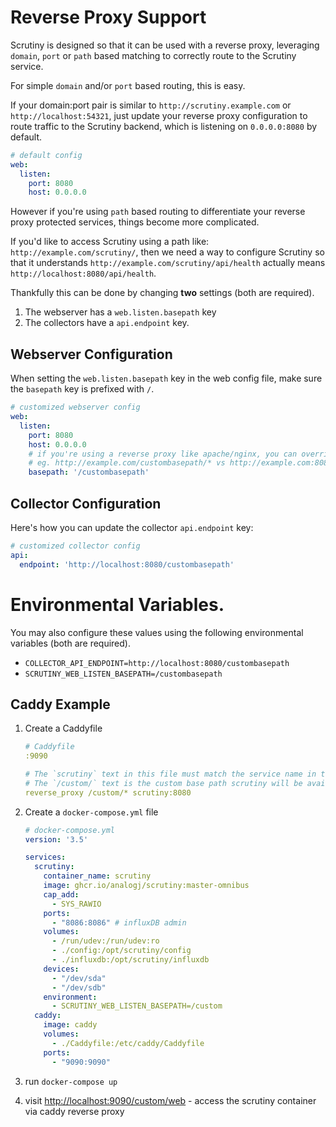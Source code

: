 # Reverse Proxy Support

Scrutiny is designed so that it can be used with a reverse proxy, leveraging `domain`, `port` or `path` based matching to correctly route to the Scrutiny service.

For simple `domain` and/or `port` based routing, this is easy.

If your domain:port pair is similar to `http://scrutiny.example.com` or `http://localhost:54321`, just update your reverse proxy configuration
to route traffic to the Scrutiny backend, which is listening on `0.0.0.0:8080` by default.

```yaml
# default config
web:
  listen:
    port: 8080
    host: 0.0.0.0
```

However if you're using `path` based routing to differentiate your reverse proxy protected services, things become more complicated.

If you'd like to access Scrutiny using a path like: `http://example.com/scrutiny/`, then we need a way to configure Scrutiny so that it
understands `http://example.com/scrutiny/api/health` actually means `http://localhost:8080/api/health`.

Thankfully this can be done by changing **two** settings (both are required).

1. The webserver has a `web.listen.basepath` key
2. The collectors have a `api.endpoint` key.

## Webserver Configuration

When setting the `web.listen.basepath` key in the web config file, make sure the `basepath` key is prefixed with `/`.

```yaml
# customized webserver config
web:
  listen:
    port: 8080
    host: 0.0.0.0
    # if you're using a reverse proxy like apache/nginx, you can override this value to serve scrutiny on a subpath.
    # eg. http://example.com/custombasepath/* vs http://example.com:8080
    basepath: '/custombasepath'
```

## Collector Configuration 

Here's how you can update the collector `api.endpoint` key:

```yaml
# customized collector config
api:
  endpoint: 'http://localhost:8080/custombasepath'
```

# Environmental Variables.

You may also configure these values using the following environmental variables (both are required).

- `COLLECTOR_API_ENDPOINT=http://localhost:8080/custombasepath`
- `SCRUTINY_WEB_LISTEN_BASEPATH=/custombasepath`

## Caddy Example

1. Create a Caddyfile
    ```yaml
    # Caddyfile
    :9090
    
    # The `scrutiny` text in this file must match the service name in the docker-compose file below. 
    # The `/custom/` text is the custom base path scrutiny will be availble on. 
    reverse_proxy /custom/* scrutiny:8080

    ```
2. Create a `docker-compose.yml` file

    ```yaml
    # docker-compose.yml
    version: '3.5'
    
    services:
      scrutiny:
        container_name: scrutiny
        image: ghcr.io/analogj/scrutiny:master-omnibus
        cap_add:
          - SYS_RAWIO
        ports:
          - "8086:8086" # influxDB admin
        volumes:
          - /run/udev:/run/udev:ro
          - ./config:/opt/scrutiny/config
          - ./influxdb:/opt/scrutiny/influxdb
        devices:
          - "/dev/sda"
          - "/dev/sdb"
        environment:
          - SCRUTINY_WEB_LISTEN_BASEPATH=/custom
      caddy:
        image: caddy
        volumes:
          - ./Caddyfile:/etc/caddy/Caddyfile
        ports:
          - "9090:9090"
    ```
3. run `docker-compose up`
4. visit [http://localhost:9090/custom/web](http://localhost:9090/custom/web) - access the scrutiny container via caddy reverse proxy